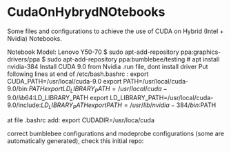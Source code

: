 # CudaOnHybrydNOtebooks
Some files and configurations to achieve the use of CUDA on Hybrid (Intel + Nvidia) Notebooks.

Notebook Model: Lenovo Y50-70
$ sudo apt-add-repository ppa:graphics-drivers/ppa
$ sudo apt-add-repository ppa:bumblebee/testing
\# apt install nvidia-384
Install CUDA 9.0 from Nvidia .run file, dont install driver
Put following lines at end of /etc/bash.bashrc :
export CUDA_PATH=/usr/local/cuda-9.0
export PATH=/usr/local/cuda-9.0/bin:$PATH
export LD_LIBRARY_PATH=/usr/local/cuda-9.0/lib64:$LD_LIBRARY_PATH
export LD_LIBRARY_PATH=/usr/local/cuda-9.0/include:$LD_LIBRARY_PATH
export PATH=/usr/lib/nvidia-384/bin:$PATH

at file .bashrc add: 
export CUDADIR=/usr/loca/cuda

correct bumblebee configurations and modeprobe configurations (some are automatically generated), check this initial repo: 
